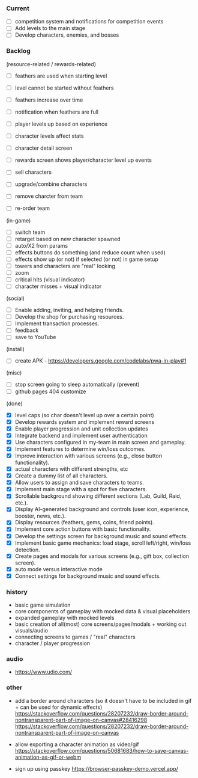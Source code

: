 ### Current

-   [ ] competition system and notifications for competition events
-   [ ] Add levels to the main stage
-   [ ] Develop characters, enemies, and bosses

### Backlog

(resource-related / rewards-related)

-   [ ] feathers are used when starting level
-   [ ] level cannot be started without feathers
-   [ ] feathers increase over time
-   [ ] notification when feathers are full

-   [ ] player levels up based on experience
-   [ ] character levels affect stats
-   [ ] character detail screen
-   [ ] rewards screen shows player/character level up events

-   [ ] sell characters
-   [ ] upgrade/combine characters
-   [ ] remove charcter from team
-   [ ] re-order team

(in-game)

-   [ ] switch team
-   [ ] retarget based on new character spawned
-   [ ] auto/X2 from params
-   [ ] effects buttons do something (and reduce count when used)
-   [ ] effects show up (or not) if selected (or not) in game setup
-   [ ] towers and characters are "real" looking
-   [ ] zoom
-   [ ] critical hits (visual indicator)
-   [ ] character misses + visual indicator

(social)

-   [ ] Enable adding, inviting, and helping friends.
-   [ ] Develop the shop for purchasing resources.
-   [ ] Implement transaction processes.
-   [ ] feedback
-   [ ] save to YouTube

(install)

-   [ ] create APK - https://developers.google.com/codelabs/pwa-in-play#1

(misc)

-   [ ] stop screen going to sleep automatically (prevent)
-   [ ] github pages 404 customize

(done)

-   [x] level caps (so char doesn't level up over a certain point)
-   [x] Develop rewards system and implement reward screens
-   [x] Enable player progression and unit collection updates
-   [x] Integrate backend and implement user authentication
-   [x] Use characters configured in my-team in main screen and gameplay.
-   [x] Implement features to determine win/loss outcomes.
-   [x] Improve interaction with various screens (e.g., close button
        functionality).
-   [x] actual characters with different strengths, etc
-   [x] Create a dummy list of all characters.
-   [x] Allow users to assign and save characters to teams.
-   [x] Implement main stage with a spot for five characters.
-   [x] Scrollable background showing different sections (Lab, Guild, Raid,
        etc.).
-   [x] Display AI-generated background and controls (user icon, experience,
        booster, news, etc.).
-   [x] Display resources (feathers, gems, coins, friend points).
-   [x] Implement core action buttons with basic functionality.
-   [x] Develop the settings screen for background music and sound effects.
-   [x] Implement basic game mechanics: load stage, scroll left/right, win/loss
        detection.
-   [x] Create pages and modals for various screens (e.g., gift box, collection
        screen).
-   [x] auto mode versus interactive mode
-   [x] Connect settings for background music and sound effects.

### history

-   basic game simulation
-   core components of gameplay with mocked data & visual placeholders
-   expanded gameplay with mocked levels
-   basic creation of all(most) core screens/pages/modals + working out
    visuals/audio
-   connecting screens to games / "real" characters
-   character / player progression

### audio

-   https://www.udio.com/

### other

-   add a border around characters (so it doesn't have to be included in gif +
    can be used for dynamic effects)
    https://stackoverflow.com/questions/28207232/draw-border-around-nontransparent-part-of-image-on-canvas#28416298
    https://stackoverflow.com/questions/28207232/draw-border-around-nontransparent-part-of-image-on-canvas

-   allow exporting a character animation as video/gif
    https://stackoverflow.com/questions/50681683/how-to-save-canvas-animation-as-gif-or-webm

-   sign up using passkey https://browser-passkey-demo.vercel.app/
